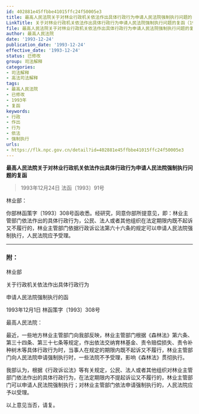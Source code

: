 ```yaml
---
id: 402881e45ffbbe41015ffc24f50005e3
title: 最高人民法院关于对林业行政机关依法作出具体行政行为申请人民法院强制执行问题的复函
LinkTitle: 关于对林业行政机关依法作出具体行政行为申请人民法院强制执行问题的复函（1993）
file: 最高人民法院关于对林业行政机关依法作出具体行政行为申请人民法院强制执行问题的复函_19931224_402881e45ffbbe41015ffc24f50005e3.docx
author: 最高人民法院
date: '1993-12-24'
publication_date: '1993-12-24'
effective_date: '1993-12-24'
status: 已修改
group: 司法解释
categories:
- 司法解释
- 高法司法解释
tags:
- 最高人民法院
- 已修改
- 1993年
- 复函
keywords:
- 行政
- 作出
- 行为
- 依法
- 强制执行
urls:
- https://flk.npc.gov.cn/detail?id=402881e45ffbbe41015ffc24f50005e3
---
```


**最高人民法院关于对林业行政机关依法作出具体行政行为申请人民法院强制执行问题的复函**

> 1993年12月24日 法函〔1993〕91号

林业部：

你部林函策字〔1993〕308号函收悉。经研究，同意你部所提意见，即：林业主管部门依法作出的具体行政行为，公民、法人或者其他组织在法定期限内既不起诉又不履行的，林业主管部门依据行政诉讼法第六十六条的规定可以申请人民法院强制执行，人民法院应予受理。

---

### 附：

林业部

关于行政机关依法作出具体行政行为

申请人民法院强制执行的函

1993年12月1日 林函策字〔1993〕308号

最高人民法院：

最近，一些地方林业主管部门向我部反映，林业主管部门根据《森林法》第六条、第三十四条、第三十七条等规定，作出依法交纳育林基金、责令赔偿损失、责令补种树木等具体行政行为时，当事人在规定的期限内既不起诉又不履行，林业主管部门向人民法院申请强制执行时，一些法院不予受理，影响《森林法》贯彻执行。

我部认为，根据《行政诉讼法》等有关规定，公民、法人或者其他组织对林业主管部门依法作出的具体行政行为，在法定期限内不提起诉讼又不履行的，林业主管部门可以申请人民法院强制执行；对林业主管部门依法申请强制执行的，人民法院应予以受理。

以上意见当否，请复。
